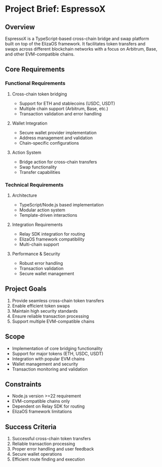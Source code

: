 # Project Brief: EspressoX

## Overview
EspressoX is a TypeScript-based cross-chain bridge and swap platform built on top of the ElizaOS framework. It facilitates token transfers and swaps across different blockchain networks with a focus on Arbitrum, Base, and other EVM-compatible chains.

## Core Requirements

### Functional Requirements
1. Cross-chain token bridging
   - Support for ETH and stablecoins (USDC, USDT)
   - Multiple chain support (Arbitrum, Base, etc.)
   - Transaction validation and error handling

2. Wallet Integration
   - Secure wallet provider implementation
   - Address management and validation
   - Chain-specific configurations

3. Action System
   - Bridge action for cross-chain transfers
   - Swap functionality
   - Transfer capabilities

### Technical Requirements
1. Architecture
   - TypeScript/Node.js based implementation
   - Modular action system
   - Template-driven interactions

2. Integration Requirements
   - Relay SDK integration for routing
   - ElizaOS framework compatibility
   - Multi-chain support

3. Performance & Security
   - Robust error handling
   - Transaction validation
   - Secure wallet management

## Project Goals
1. Provide seamless cross-chain token transfers
2. Enable efficient token swaps
3. Maintain high security standards
4. Ensure reliable transaction processing
5. Support multiple EVM-compatible chains

## Scope
- Implementation of core bridging functionality
- Support for major tokens (ETH, USDC, USDT)
- Integration with popular EVM chains
- Wallet management and security
- Transaction monitoring and validation

## Constraints
- Node.js version >=22 requirement
- EVM-compatible chains only
- Dependent on Relay SDK for routing
- ElizaOS framework limitations

## Success Criteria
1. Successful cross-chain token transfers
2. Reliable transaction processing
3. Proper error handling and user feedback
4. Secure wallet operations
5. Efficient route finding and execution
